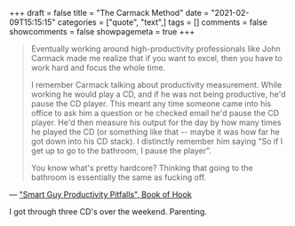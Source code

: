 +++
draft = false
title = "The Carmack Method"
date = "2021-02-09T15:15:15"
categories = ["quote", "text",]
tags = []
comments = false
showcomments = false
showpagemeta = true
+++

> Eventually working around high-productivity professionals like John Carmack made me realize that if you want to excel, then you have to work hard and focus the whole time.
>
>I remember Carmack talking about productivity measurement.  While working he would play a CD, and if he was not being productive, he'd pause the CD player.  This meant any time someone came into his office to ask him a question or he checked email he'd pause the CD player.  He'd then measure his output for the day by how many times he played the CD (or something like that -- maybe it was how far he got down into his CD stack).  I distinctly remember him saying "So if I get up to go to the bathroom, I pause the player".
>
>You know what's pretty hardcore?  Thinking that going to the bathroom is essentially the same as fucking off.

&mdash; ["Smart Guy Productivity Pitfalls", Book of Hook](http://bookofhook.blogspot.com/2013/03/smart-guy-productivity-pitfalls.html)

I got through three CD's over the weekend. Parenting.

